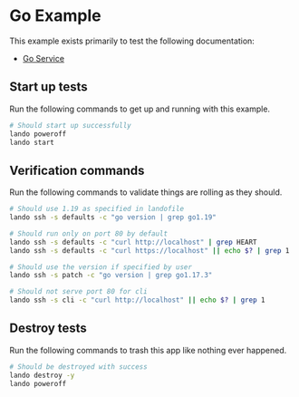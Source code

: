 Go Example
==========

This example exists primarily to test the following documentation:

* [Go Service](https://docs.devwithlando.io/tutorials/go.html)

Start up tests
--------------

Run the following commands to get up and running with this example.

```bash
# Should start up successfully
lando poweroff
lando start
```

Verification commands
---------------------

Run the following commands to validate things are rolling as they should.

```bash
# Should use 1.19 as specified in landofile
lando ssh -s defaults -c "go version | grep go1.19"

# Should run only on port 80 by default
lando ssh -s defaults -c "curl http://localhost" | grep HEART
lando ssh -s defaults -c "curl https://localhost" || echo $? | grep 1

# Should use the version if specified by user
lando ssh -s patch -c "go version | grep go1.17.3"

# Should not serve port 80 for cli
lando ssh -s cli -c "curl http://localhost" || echo $? | grep 1
```

Destroy tests
-------------

Run the following commands to trash this app like nothing ever happened.

```bash
# Should be destroyed with success
lando destroy -y
lando poweroff
```
